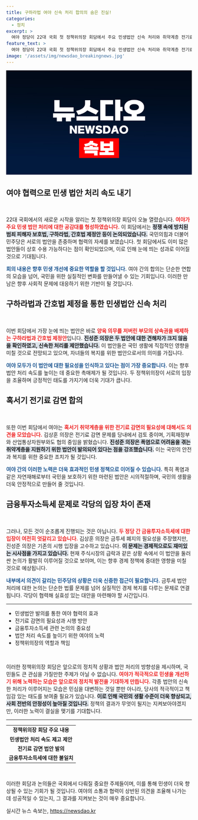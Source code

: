 ```yaml
---
title: 구하라법 여야 신속 처리 합의의 숨은 진실!
categories:
  - 정치
excerpt: >
  여야 정당이 22대 국회 첫 정책위의장 회담에서 주요 민생법안 신속 처리와 취약계층 전기료 감면에 대해 의견을 모았습니다. 그러나 금융투자소득세를 두고는 여전히 대립하고 있어 향후 귀추가 주목됩니다.
feature_text: >
  여야 정당이 22대 국회 첫 정책위의장 회담에서 주요 민생법안 신속 처리와 취약계층 전기료 감면에 대해 의견을 모았습니다. 그러나 금융투자소득세를 두고는 여전히 대립하고 있어 향후 귀추가 주목됩니다.
image: '/assets/img/newsdao_breakingnews.jpg'
---
```


<p><img src="/assets/img/newsdao_breakingnews.jpg" alt="pcversion 속보" /></p>

<h2 data-ke-size="size26">여야 협력으로 민생 법안 처리 속도 내기</h2>

<p data-ke-size="size16">&nbsp;</p>

<p>22대 국회에서의 새로운 시작을 알리는 첫 정책위의장 회담이 오늘 열렸습니다. <b><span style="color: #ee2323;">여야가 주요 민생 법안 처리에 대한 공감대를 형성하였습니다.</span></b> 이 회담에서는 <b><span style="background-color: #21538527;">정쟁 속에 방치된 범죄 피해자 보호법, 구하라법, 간호법 제정안 등이 논의되었습니다.</span></b> 국민의힘과 더불어민주당은 서로의 법안을 존중하며 협력의 자세를 보였습니다. 첫 회담에서도 이미 많은 법안들이 상호 수용 가능하다는 점이 확인되었으며, 이로 인해 눈에 띄는 성과로 이어질 것으로 기대됩니다. </p>

<p><b><span style="color: #1a5490;">회의 내용은 향후 민생 개선에 중요한 역할을 할 것입니다.</span></b> 여야 간의 합의는 단순한 연합의 모습을 넘어, 국민을 위한 실질적인 변화를 만들어낼 수 있는 기회입니다. 이러한 만남은 향후 사회적 문제에 대응하기 위한 기반이 될 것입니다.</p>

<h2 data-ke-size="size26">구하라법과 간호법 제정을 통한 민생법안 신속 처리</h2>

<p data-ke-size="size16">&nbsp;</p>

<p>이번 회담에서 가장 눈에 띄는 법안은 바로 <b><span style="color: #ee2323;">양육 의무를 저버린 부모의 상속권을 배제하는 구하라법과 간호법 제정안</span></b>입니다. <b><span style="background-color: #21538527;">진성준 의장은 두 법안에 대한 견해차가 크지 않음을 확인하였고, 신속한 처리를 제안했습니다.</span></b> 이 법안들은 국민 생활에 직접적인 영향을 미칠 것으로 전망되고 있으며, 자녀들의 복지를 위한 법안으로서의 의미를 가집니다.</p>

<p><b><span style="color: #1a5490;">여야 모두가 이 법안에 대한 필요성을 인식하고 있다는 점이 가장 중요합니다.</span></b> 이는 향후 법안 처리 속도를 높이는 데 중요한 촉매제가 될 것입니다. 두 정책위의장이 서로의 입장을 조율하며 긍정적인 태도를 가지기에 더욱 기대가 큽니다.</p>

<h2 data-ke-size="size26">혹서기 전기료 감면 합의</h2>

<p data-ke-size="size16">&nbsp;</p>

<p>또한 이번 회담에서 여야는 <b><span style="color: #ee2323;">혹서기 취약계층을 위한 전기료 감면의 필요성에 대해서도 의견을 모았습니다.</span></b> 김상훈 의장은 전기료 감면 문제를 당내에서 검토 중이며, 기획재정부와 산업통상자원부와도 협의 중임을 밝혔습니다. <b><span style="background-color: #21538527;">진성준 의장은 폭염으로 어려움을 겪는 취약계층을 지원하기 위한 법안이 발의되어 있다는 점을 강조했습니다.</span></b> 이는 국민의 안전과 복지를 위한 중요한 조치가 될 것입니다.</p>

<p><b><span style="color: #1a5490;">여야 간의 이러한 노력은 더욱 효과적인 민생 정책으로 이어질 수 있습니다.</span></b> 특히 폭염과 같은 자연재해로부터 국민을 보호하기 위한 마련된 법안은 시의적절하며, 국민의 생활을 더욱 안정적으로 만들어 줄 것입니다.</p>

<h2 data-ke-size="size26">금융투자소득세 문제로 각당의 입장 차이 존재</h2>

<p data-ke-size="size16">&nbsp;</p>

<p>그러나, 모든 것이 순조롭게 진행되는 것은 아닙니다. <b><span style="color: #ee2323;">두 정당 간 금융투자소득세에 대한 입장이 여전히 엇갈리고 있습니다.</span></b> 김상훈 의장은 금투세 폐지의 필요성을 주장했지만, 진성준 의장은 기존의 시행 입장을 고수하고 있습니다. <b><span style="background-color: #21538527;">이 문제는 경제적으로도 재미있는 시사점을 가지고 있습니다.</span></b> 현재 주식시장의 급락과 같은 상황 속에서 이 법안을 둘러싼 논의가 활발히 이루어질 것으로 보이며, 이는 향후 경제 정책에 중대한 영향을 미칠 것으로 예상됩니다.</p>

<p><b><span style="color: #1a5490;">내부에서 의견이 갈리는 민주당의 상황은 더욱 신중한 접근이 필요합니다.</span></b> 금투세 법안 처리에 대한 논의는 단순한 법률 문제를 넘어 실질적인 경제 복지를 다루는 문제로 연결됩니다. 각당이 협력해 실효성 있는 대안을 마련해야 할 시간입니다.</p>

<hr>

<ul>
<li>민생법안 발의를 통한 여야 협력의 효과</li>
<li>전기료 감면의 필요성과 시행 방안</li>
<li>금융투자소득세 관련 논의의 중요성</li>
<li>법안 처리 속도를 높이기 위한 여야의 노력</li>
<li>정책위의장의 역할과 책임</li>
</ul>

<p data-ke-size="size16">&nbsp;</p>

<p>이러한 정책위의장 회담은 앞으로의 정치적 상황과 법안 처리의 방향성을 제시하며, 국민들도 큰 관심을 가질만한 주제가 아닐 수 없습니다. <b><span style="color: #ee2323;">여야가 적극적으로 민생을 개선하기 위해 노력하는 모습은 앞으로의 정치적 발전을 기대하게 만듭니다.</span></b> 각종 법안의 신속한 처리가 이루어지는 모습은 민심을 대변하는 것일 뿐만 아니라, 당사의 적극적이고 책임감 있는 태도를 보여줄 필요가 있습니다. <b><span style="background-color: #21538527;">이로 인해 국민의 생활 수준이 더욱 향상되고, 사회 전반의 안정성이 높아질 것입니다.</span></b> 정책의 결과가 무엇이 될지는 지켜보아야겠지만, 이러한 노력이 결실을 맺기를 기대합니다. </p>

<hr>

<table style="width: 100%; border-collapse: collapse;">
<tr>
<td style="text-align: center; height: 17px;"><b>정책위의장 회담 주요 내용</b></td>
</tr>
<tr>
<td style="text-align: center; height: 17px;"><b>민생법안 처리 속도 제고 제안</b></td>
</tr>
<tr>
<td style="text-align: center; height: 17px;"><b>전기료 감면 법안 발의</b></td>
</tr>
<tr>
<td style="text-align: center; height: 17px;"><b>금융투자소득세에 대한 불일치</b></td>
</tr>
</table> 

<p data-ke-size="size16">&nbsp;</p> 

<p>이러한 회담과 논의들은 국회에서 다뤄질 중요한 주제들이며, 이를 통해 민생이 더욱 향상될 수 있는 기회가 될 것입니다. 여야의 소통과 협력이 상반된 의견을 조율해 나가는 데 성공적일 수 있는지, 그 결과를 지켜보는 것이 매우 중요합니다.</p>
실시간 뉴스 속보는, <a href="https://newsdao.kr" rel="dofollow">https://newsdao.kr</a>


